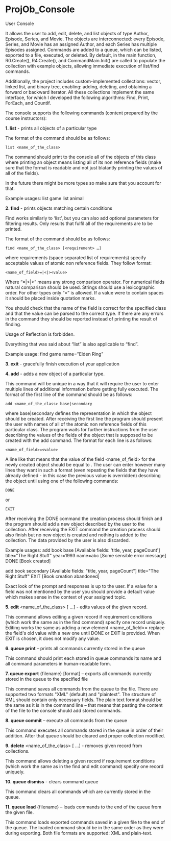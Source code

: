 # ProjOb_Console

User Console

It allows the user to add, edit, delete, and list objects of type Author, Episode, Series, and Movie.
The objects are interconnected: every Episode, Series, and Movie has an assigned Author, and each Series has multiple Episodes assigned.
Commands are added to a queue, which can be listed, exported to a file, executed, or deleted.
By default, in the main function, R0.Create(), R4.Create(), and CommandMain.Init() are called to populate the collection with example objects, allowing immediate execution of list/find commands.

Additionally, the project includes custom-implemented collections: vector, linked list, and binary tree, enabling:
adding, deleting, and obtaining a forward or backward iterator.
All these collections implement the same interface, for which I developed the following algorithms: Find, Print, ForEach, and CountIf.

The console supports the following commands (content prepared by the course instructors):

**1. list** - prints all objects of a particular type

The format of the command should be as follows:

    list <name_of_the_class>

The command should print to the console all of the objects of this class where printing an object
means listing all of its non reference fields (make sure that the format is readable and not just
blatantly printing the values of all of the fields).

In the future there might be more types so make sure that you account for that.

Example usages:
    list game
    list animal

**2. find** - prints objects matching certain conditions

Find works similarly to ‘list’, but you can also add optional parameters for filtering results. Only
results that fulfil all of the requirements are to be printed.

The format of the command should be as follows:

    find <name_of_the_class> [<requirement> …]

where requirements (space separated list of requirements) specify acceptable values of atomic non
reference fields. They follow format:

    <name_of_field>=|<|><value>

Where “=|<|>” means any strong comparison operator. For numerical fields natural comparison should
be used. Strings should use a lexicographic order. For other types only “=” is allowed. If a value
were to contain spaces it should be placed inside quotation marks.

You should check that the name of the field is correct for the specified class and that the value
can be parsed to the correct type. If there are any errors in the command they should be reported
instead of printing the result of finding.

Usage of Reflection is forbidden.

Everything that was said about “list” is also applicable to “find”.

Example usage:
    find game name=”Elden Ring”

**3. exit** - gracefully finish execution of your application

**4. add** - adds a new object of a particular type.

This command will be unique in a way that it will require the user to enter multiple lines of
additional information before getting fully executed. The format of the first line of the command
should be as follows:

    add <name_of_the_class> base|secondary

where base|secondary defines the representation in which the object should be created. After
receiving the first line the program should present the user with names of all of the atomic non
reference fields of this particular class. The program waits for further instructions from the user
describing the values of the fields of the object that is supposed to be created with the add
command. The format for each line is as follows:

	<name_of_field>=<value>

A line like that means that the value of the field <name_of_field> for the newly created object
should be equal to <value>. The user can enter however many lines they want in such a format (even
repeating the fields that they have already defined - in this case the previous value is overridden)
describing the object until using one of the following commands:

	DONE

or

	EXIT

After receiving the DONE command the creation process should finish and the program should add a new
object described by the user to the collection. After receiving the EXIT command the creation
process should also finish but no new object is created and nothing is added to the collection. The
data provided by the user is also discarded.

Example usages:
    add book base
    [Available fields: 'title, year, pageCount']
    title="The Right Stuff"
    year=1993
    name=abc
    [Some sensible error message]
    DONE
    [Book created]

add book secondary
    [Available fields: "title, year, pageCount"]
    title="The Right Stuff"
    EXIT
    [Book creation abandoned]

Exact look of the prompt and responses is up to the user. If a value for a field was not mentioned
by the user you should provide a default value which makes sense in the context of your assigned
topic.

**5.	edit** <name_of_the_class> [<requirement> …] - edits values of the given record.

This command allows editing a given record if requirement conditions (which work the
same as in the find command) specify one record uniquely. Editing works the same as
adding a new element
	<name_of_field>=<value>
replace the field's old value with a new one until DONE or EXIT is provided. When 
EXIT is chosen, it does not modify any value.

**6.	queue print** – prints all commands currently stored in the queue

This command should print each stored in queue commands its name and all command
parameters in human-readable form.

**7.	queue export** {filename} [format] – exports all commands currently stored in 
the queue to the specified file

This command saves all commands from the queue to the file. There are supported 
two formats "XML" (default) and "plaintext". The structure of XML should contain 
only necessary fields. The plain text format should be the same as it is in the
command line – that means that pasting the content of the file to the console 
should add stored commands.

**8.	queue commit** – execute all commands from the queue

This command executes all commands stored in the queue in order of their 
addition. After that queue should be cleared and proper collection modified.

**9. delete** <name_of_the_class> [<requirement> …] - removes given record from collections.

This command allows deleting a given record if requirement conditions (which work the
same as in the find and edit command) specify one record uniquely.

**10. queue dismiss** - clears command queue

This command clears all commands which are currently stored in the queue.

**11. queue load** {filename} – loads commands to the end of the queue from the given file.

This command loads exported commands saved in a given file to the end of the queue.
The loaded command should be in the same order as they were during exporting.
Both file formats are supported: XML and plain-text.
